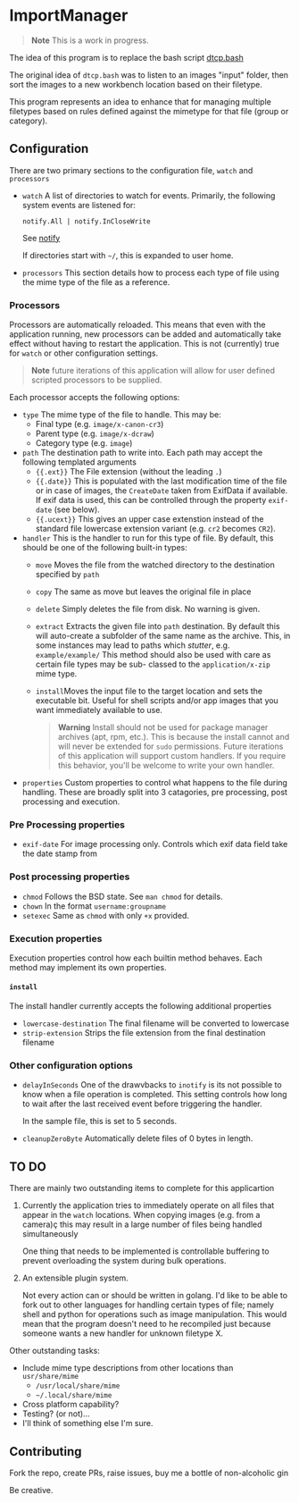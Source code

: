 # ImportManager

> **Note** This is a work in progress.

The idea of this program is to replace the bash script
[dtcp.bash](https://gist.github.com/mproffitt/d720a1a513cd3155316783a023f0edf2)

The original idea of `dtcp.bash` was to listen to an images "input" folder,
then sort the images to a new workbench location based on their filetype.

This program represents an idea to enhance that for managing multiple filetypes
based on rules defined against the mimetype for that file (group or category).

## Configuration

There are two primary sections to the configuration file, `watch` and
`processors`

- `watch` A list of directories to watch for events.
  Primarily, the following system events are listened for:

  ```golang
  notify.All | notify.InCloseWrite
  ```

  See [notify](https://pkg.go.dev/github.com/rjeczalik/notify)

  If directories start with `~/`, this is expanded to user home.

- `processors` This section details how to process each type of file using the
  mime type of the file as a reference.

### Processors

Processors are automatically reloaded. This means that even with the application
running, new processors can be added and automatically take effect without
having to restart the application. This is not (currently) true for `watch` or
other configuration settings.

> **Note** future iterations of this application will allow for user defined
> scripted processors to be supplied.

Each processor accepts the following options:

- `type` The mime type of the file to handle. This may be:
  - Final type (e.g. `image/x-canon-cr3`)
  - Parent type (e.g. `image/x-dcraw`)
  - Category type (e.g. `image`)
- `path` The destination path to write into. Each path may accept the following
  templated arguments
  - `{{.ext}}` The File extension (without the leading `.`)
  - `{{.date}}` This is populated with the last modification time of the file or
    in case of images, the `CreateDate` taken from ExifData if available. If
    exif data is used, this can be controlled through the property `exif-date`
    (see below).
  - `{{.ucext}}` This gives an upper case extenstion instead of the standard
    file lowercase extension variant (e.g. `cr2` becomes `CR2`).
- `handler` This is the handler to run for this type of file. By default, this
  should be one of the following built-in types:
  - `move` Moves the file from the watched directory to the destination
    specified by `path`
  - `copy` The same as move but leaves the original file in place
  - `delete` Simply deletes the file from disk. No warning is given.
  - `extract` Extracts the given file into `path` destination. By default this
    will auto-create a subfolder of the same name as the archive. This, in some
    instances may lead to paths which *stutter*, e.g. `example/example/`
    This method should also be used with care as certain file types may be sub-
    classed to the `application/x-zip` mime type.
  - `install`Moves the input file to the target location and sets the executable
    bit. Useful for shell scripts and/or app images that you want immediately
    available to use.

    > **Warning** Install should not be used for package manager archives
    > (apt, rpm, etc.). This is because the install cannot and will never be
    > extended for `sudo` permissions. Future iterations of this application
    > will support custom handlers. If you require this behavior, you'll be
    > welcome to write your own handler.
- `properties` Custom properties to control what happens to the file during
  handling. These are broadly split into 3 catagories, pre processing, post
  processing and execution.

### Pre Processing properties

- `exif-date` For image processing only. Controls which exif data field take the
  date stamp from

### Post processing properties

- `chmod` Follows the BSD state. See `man chmod` for details.
- `chown` In the format `username:groupname`
- `setexec` Same as `chmod` with only `+x` provided.

### Execution properties

Execution properties control how each builtin method behaves. Each method may
implement its own properties.

#### `install`

The install handler currently accepts the following additional properties

- `lowercase-destination` The final filename will be converted to lowercase
- `strip-extension` Strips the file extension from the final destination filename

### Other configuration options

- `delayInSeconds` One of the drawvbacks to `inotify` is its not possible to
  know when a file operation is completed. This setting controls how long to
  wait after the last received event before triggering the handler.

  In the sample file, this is set to 5 seconds.

- `cleanupZeroByte` Automatically delete files of 0 bytes in length.

## TO DO

There are mainly two outstanding items to complete for this applicartion

1. Currently the application tries to immediately operate on all files that
   appear in the `watch` locations. When copying images (e.g. from a camera)ç
   this may result in a large number of files being handled simultaneously

   One thing that needs to be implemented is controllable buffering to prevent
   overloading the system during bulk operations.

1. An extensible plugin system.

   Not every action can or should be written in golang. I'd like to be able to
   fork out to other languages for handling certain types of file; namely shell
   and python for operations such as image manipulation. This would mean that
   the program doesn't need to he recompiled just because someone wants a new
   handler for unknown filetype X.

Other outstanding tasks:

- Include mime type descriptions from other locations than `usr/share/mime`
  - `/usr/local/share/mime`
  - `~/.local/share/mime`
- Cross platform capability?
- Testing? (or not)...
- I'll think of something else I'm sure.

## Contributing

Fork the repo, create PRs, raise issues, buy me a bottle of non-alcoholic gin

Be creative.

